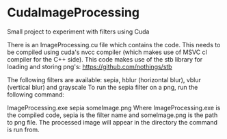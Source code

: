 # CudaImageProcessing
Small project to experiment with filters using Cuda

There is an ImageProcessing.cu file which contains the code. This needs to be compiled using cuda's nvcc compiler (which makes use of MSVC cl compiler for the C++ side). 
This code makes use of the stb library for loading and storing png's: https://github.com/nothings/stb

The following filters are available: sepia, hblur (horizontal blur), vblur (vertical blur) and grayscale
To run the sepia filter on a png, run the following command:

ImageProcessing.exe sepia someImage.png
Where ImageProcessing.exe is the compiled code, sepia is the filter name and someImage.png is the path to png file. The processed image will appear in the directory the command is run from.
